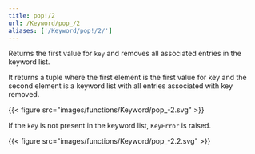 ```yaml
---
title: pop!/2
url: /Keyword/pop_/2
aliases: ['/Keyword/pop!/2/']
---
```



Returns the first value for `key` and removes all associated entries in the keyword list.

It returns a tuple where the first element is the first value for key and the second element is a keyword list with all entries associated with key removed.

{{< figure src="images/functions/Keyword/pop_-2.svg" >}}

If the `key` is not present in the keyword list, `KeyError` is raised.

{{< figure src="images/functions/Keyword/pop_-2.2.svg" >}}

